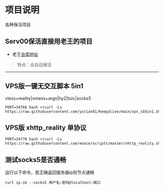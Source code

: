 # 项目说明
各种保活项目

## Serv00保活直接用老王的项目
- 老王[仓库地址](https://github.com/eooce/Sing-box)  
> 特点：全自动保活

----

## VPS版一键无交互脚本 5in1
vless+reality|vmess+argo|hy2|tuic|socks5
```
PORT=34766 bash <(curl -Ls https://raw.githubusercontent.com/yutian81/Keepalive/main/vps_sb5in1.sh)
```

## VPS版 xhttp_reality 单协议
```
PORT=34770 bash <(curl -Ls https://raw.githubusercontent.com/eooce/scripts/master/xhttp_reality.sh)
```

## 测试socks5是否通畅
运行以下命令，若正确返回服务器ip则节点通畅
```
curl ip.sb --socks5 用户名:密码@localhost:端口
```

